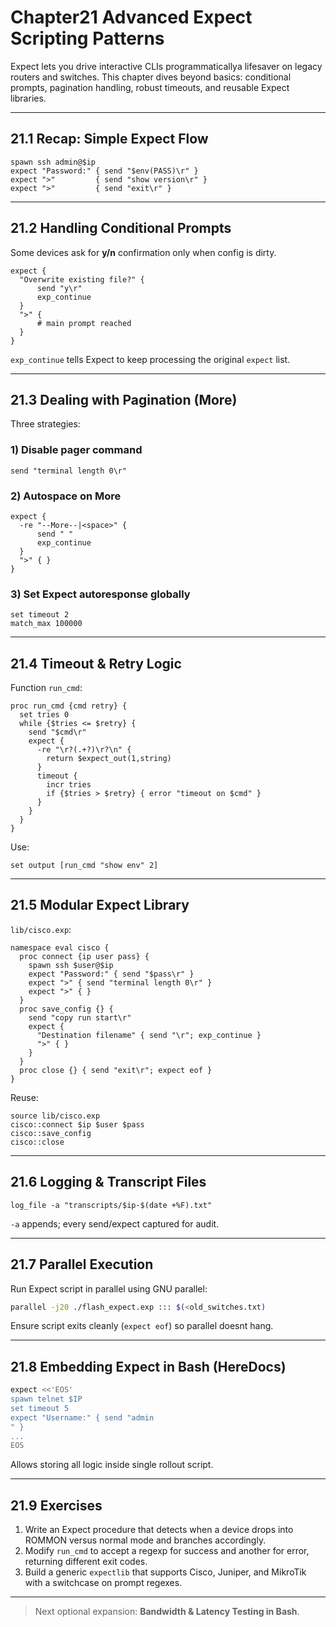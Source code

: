 
# Chapter21  Advanced Expect Scripting Patterns

Expect lets you drive interactive CLIs programmaticallya lifesaver on legacy
routers and switches. This chapter dives beyond basics: conditional prompts,
pagination handling, robust timeouts, and reusable Expect libraries.

---

## 21.1  Recap: Simple Expect Flow

```expect
spawn ssh admin@$ip
expect "Password:" { send "$env(PASS)\r" }
expect ">"         { send "show version\r" }
expect ">"         { send "exit\r" }
```

---

## 21.2  Handling Conditional Prompts

Some devices ask for **y/n** confirmation only when config is dirty.

```expect
expect {
  "Overwrite existing file?" {
      send "y\r"
      exp_continue
  }
  ">" {
      # main prompt reached
  }
}
```

`exp_continue` tells Expect to keep processing the original `expect` list.

---

## 21.3  Dealing with Pagination (More)

Three strategies:

### 1) Disable pager command

```expect
send "terminal length 0\r"
```

### 2) Autospace on More

```expect
expect {
  -re "--More--|<space>" {
      send " "
      exp_continue
  }
  ">" { }
}
```

### 3) Set Expect autoresponse globally

```expect
set timeout 2
match_max 100000
```

---

## 21.4  Timeout & Retry Logic

Function `run_cmd`:

```expect
proc run_cmd {cmd retry} {
  set tries 0
  while {$tries <= $retry} {
    send "$cmd\r"
    expect {
      -re "\r?(.+?)\r?\n" {
        return $expect_out(1,string)
      }
      timeout {
        incr tries
        if {$tries > $retry} { error "timeout on $cmd" }
      }
    }
  }
}
```

Use:

```expect
set output [run_cmd "show env" 2]
```

---

## 21.5  Modular Expect Library

`lib/cisco.exp`:

```expect
namespace eval cisco {
  proc connect {ip user pass} {
    spawn ssh $user@$ip
    expect "Password:" { send "$pass\r" }
    expect ">" { send "terminal length 0\r" }
    expect ">" { }
  }
  proc save_config {} {
    send "copy run start\r"
    expect {
      "Destination filename" { send "\r"; exp_continue }
      ">" { }
    }
  }
  proc close {} { send "exit\r"; expect eof }
}
```

Reuse:

```expect
source lib/cisco.exp
cisco::connect $ip $user $pass
cisco::save_config
cisco::close
```

---

## 21.6  Logging & Transcript Files

```expect
log_file -a "transcripts/$ip-$(date +%F).txt"
```

`-a` appends; every send/expect captured for audit.

---

## 21.7  Parallel Execution

Run Expect script in parallel using GNU parallel:

```bash
parallel -j20 ./flash_expect.exp ::: $(<old_switches.txt)
```

Ensure script exits cleanly (`expect eof`) so parallel doesnt hang.

---

## 21.8  Embedding Expect in Bash (HereDocs)

```bash
expect <<'EOS'
spawn telnet $IP
set timeout 5
expect "Username:" { send "admin" }
...
EOS
```

Allows storing all logic inside single rollout script.

---

## 21.9  Exercises

1. Write an Expect procedure that detects when a device drops into ROMMON
   versus normal mode and branches accordingly.  
2. Modify `run_cmd` to accept a regexp for success and another for error,
   returning different exit codes.  
3. Build a generic `expectlib` that supports Cisco, Juniper, and MikroTik
   with a switchcase on prompt regexes.

---

> Next optional expansion: **Bandwidth & Latency Testing in Bash**.
